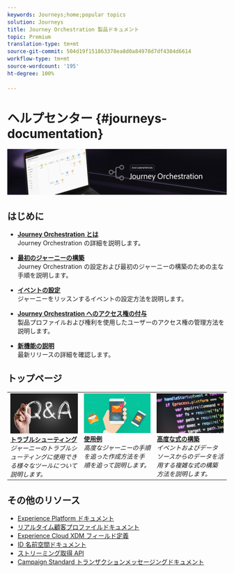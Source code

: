 ```yaml
---
keywords: Journeys;home;popular topics
solution: Journeys
title: Journey Orchestration 製品ドキュメント
topic: Premium
translation-type: tm+mt
source-git-commit: 504d19f151863378ea8d0a84978d7df4304d6614
workflow-type: tm+mt
source-wordcount: '195'
ht-degree: 100%

---
```



# ヘルプセンター {#journeys-documentation}

![](using/assets/do-not-localize/bannerjourney.png)

## はじめに

* **[Journey Orchestration とは](using/about/about-journey-orchestration.md)**<br/>Journey Orchestration の詳細を説明します。

* **[最初のジャーニーの構築](using/about/get-started.md)**<br/>Journey Orchestration の設定および最初のジャーニーの構築のための主な手順を説明します。

* **[イベントの設定](using/event/about-events.md#section_tbk_5qt_pgb)**<br/>ジャーニーをリッスンするイベントの設定方法を説明します。

* **[Journey Orchestration へのアクセス権の付与](using/about/access-management.md)**<br/>製品プロファイルおよび権利を使用したユーザーのアクセス権の管理方法を説明します。

* **[新機能の説明](using/release-notes/release-notes.md)**<br/>最新リリースの詳細を確認します。

## トップページ

<table>
<tr>
    <td valign="top">
        <a href="using/about/troubleshooting.md">
       <img alt="開発者" src="using/assets/do-not-localize/FAQ.png" />
       </a>
    <div>
    <a href="using/about/troubleshooting.md"><strong>トラブルシューティング</strong></a>
    </div>
    <em>ジャーニーのトラブルシューティングに使用できる様々なツールについて説明します。</em>
    <br>
  </td>
  <td valign="top">
    <a href="using/usecase/building-the-journey.md">
      <img alt="build" src="using/assets/do-not-localize/design.png"/>
    </a>
    <div>
    <a href="using/usecase/building-the-journey.md"><strong>使用例</strong></a>
    </div>
    <em>高度なジャーニーの手順を追った作成方法を手順を追って説明します。</em>
    <br>
  </td>
  <td valign="top">
    <a href="using/expression/expressionadvanced.md">
      <img alt="conditions" src="using/assets/do-not-localize/dev.png"/>
    </a>
    <div>
    <a href="using/expression/expressionadvanced.md"><strong>高度な式の構築</strong></a>
    </div>
    <em>イベントおよびデータソースからのデータを活用する複雑な式の構築方法を説明します。</em>
    <br>
  </td>
</tr>
</table>

## その他のリソース

* [Experience Platform ドキュメント](https://www.adobe.com/jp/experience-platform/documentation-and-developer-resources.html)
* [リアルタイム顧客プロファイルドキュメント](https://docs.adobe.com/content/help/ja-JP/experience-platform/profile/home.html)
* [Experience Cloud XDM フィールド定義](https://docs.adobe.com/content/help/ja-JP/experience-platform/xdm/home.html)
* [ID 名前空間ドキュメント](https://docs.adobe.com/content/help/ja-JP/experience-platform/identity/home.html)
* [ストリーミング取得 API](https://docs.adobe.com/content/help/ja-JP/experience-platform/ingestion/streaming/overview.html)
* [Campaign Standard トランザクションメッセージングドキュメント](https://docs.adobe.com/content/help/ja-JP/campaign-standard/using/communication-channels/transactional-messaging/about-transactional-messaging.html)
